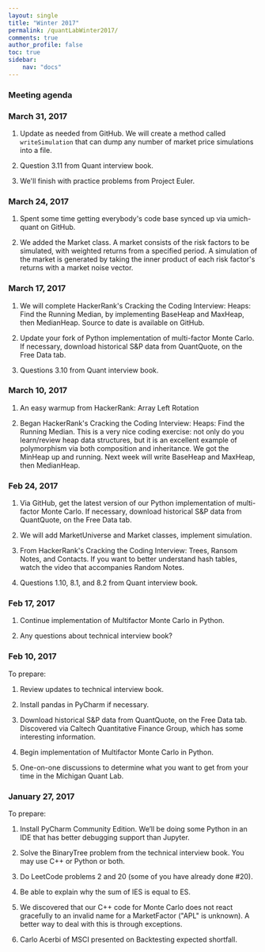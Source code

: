 ```yaml
---
layout: single
title: "Winter 2017"
permalink: /quantLabWinter2017/
comments: true
author_profile: false
toc: true
sidebar:
    nav: "docs"
---
```

### Meeting agenda

### March 31, 2017

1. Update as needed from GitHub. We will create a method called `writeSimulation` that can dump any number of market price simulations into a file.

2. Question 3.11 from Quant interview book.

3. We'll finish with practice problems from Project Euler.


### March 24, 2017

1. Spent some time getting everybody's code base synced up via umich-quant on GitHub.

2. We added the Market class. A market consists of the risk factors to be simulated, with weighted returns from a specified period. A simulation of the market is generated by taking the inner product of each risk factor's returns with a market noise vector.


### March 17, 2017

1. We will complete HackerRank's Cracking the Coding Interview: Heaps: Find the Running Median, by implementing BaseHeap and MaxHeap, then MedianHeap. Source to date is available on GitHub.

2. Update your fork of Python implementation of multi-factor Monte Carlo. If necessary, download historical S&P data from QuantQuote, on the Free Data tab.

3. Questions 3.10 from Quant interview book.


### March 10, 2017

1. An easy warmup from HackerRank: Array Left Rotation

2. Began HackerRank's Cracking the Coding Interview: Heaps: Find the Running Median. This is a very nice coding exercise: not only do you learn/review heap data structures, but it is an excellent example of polymorphism via both composition and inheritance. We got the MinHeap up and running. Next week will write BaseHeap and MaxHeap, then MedianHeap.


### Feb 24, 2017

1. Via GitHub, get the latest version of our Python implementation of multi-factor Monte Carlo. If necessary, download historical S&P data from QuantQuote, on the Free Data tab.

2. We will add MarketUniverse and Market classes, implement simulation.

3. From HackerRank's Cracking the Coding Interview: Trees, Ransom Notes, and Contacts. If you want to better understand hash tables, watch the video that accompanies Random Notes.

4. Questions 1.10, 8.1, and 8.2 from Quant interview book.


### Feb 17, 2017

1. Continue implementation of Multifactor Monte Carlo in Python.

2. Any questions about technical interview book?


### Feb 10, 2017
To prepare:

1. Review updates to technical interview book.

2. Install pandas in PyCharm if necessary.

3. Download historical S&P data from QuantQuote, on the Free Data tab. Discovered via Caltech Quantitative Finance Group, which has some interesting information.

4. Begin implementation of Multifactor Monte Carlo in Python.

5. One-on-one discussions to determine what you want to get from your time in the Michigan Quant Lab.
    
### January 27, 2017
To prepare:
    
1. Install PyCharm Community Edition. We’ll be doing some Python in an IDE that has better debugging support than Jupyter.

2. Solve the BinaryTree problem from the technical interview book. You may use C++ or Python or both.

3. Do LeetCode problems 2 and 20 (some of you have already done #20).

4. Be able to explain why the sum of IES is equal to ES.

5. We discovered that our C++ code for Monte Carlo does not react gracefully to an invalid name for a MarketFactor ("APL" is unknown). A better way to deal with this is through exceptions.

6. Carlo Acerbi of MSCI presented on Backtesting expected shortfall.
